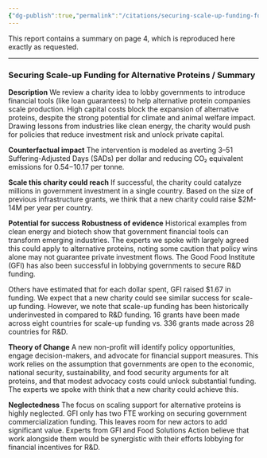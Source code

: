 ```yaml
---
{"dg-publish":true,"permalink":"/citations/securing-scale-up-funding-for-alternative-proteins-ambitious-impact/","created":"2025-10-23T17:42:44.512+01:00","updated":"2025-10-23T17:42:44.513+01:00"}
---
```



This report contains a summary on page 4, which is reproduced here exactly as requested.

***

### Securing Scale-up Funding for Alternative Proteins / Summary

**Description**
We review a charity idea to lobby governments to introduce financial tools (like loan guarantees) to help alternative protein companies scale production. High capital costs block the expansion of alternative proteins, despite the strong potential for climate and animal welfare impact. Drawing lessons from industries like clean energy, the charity would push for policies that reduce investment risk and unlock private capital.

**Counterfactual impact**
The intervention is modeled as averting 3–51 Suffering-Adjusted Days (SADs) per dollar and reducing CO₂ equivalent emissions for $0.54-$10.17 per tonne.

**Scale this charity could reach**
If successful, the charity could catalyze millions in government investment in a single country. Based on the size of previous infrastructure grants, we think that a new charity could raise $2M-14M per year per country.

**Potential for success**
**Robustness of evidence**
Historical examples from clean energy and biotech show that government financial tools can transform emerging industries. The experts we spoke with largely agreed this could apply to alternative proteins, noting some caution that policy wins alone may not guarantee private investment flows. The Good Food Institute (GFI) has also been successful in lobbying governments to secure R&D funding.

Others have estimated that for each dollar spent, GFI raised $1.67 in funding. We expect that a new charity could see similar success for scale-up funding. However, we note that scale-up funding has been historically underinvested in compared to R&D funding. 16 grants have been made across eight countries for scale-up funding vs. 336 grants made across 28 countries for R&D.

**Theory of Change**
A new non-profit will identify policy opportunities, engage decision-makers, and advocate for financial support measures. This work relies on the assumption that governments are open to the economic, national security, sustainability, and food security arguments for alt proteins, and that modest advocacy costs could unlock substantial funding. The experts we spoke with think that a new charity could achieve this.

**Neglectedness**
The focus on scaling support for alternative proteins is highly neglected. GFI only has two FTE working on securing government commercialization funding. This leaves room for new actors to add significant value. Experts from GFI and Food Solutions Action believe that work alongside them would be synergistic with their efforts lobbying for financial incentives for R&D.

